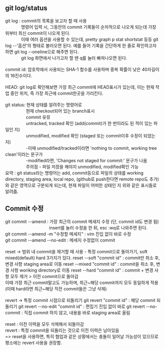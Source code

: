 ## git log/status
git log : commit의 목록을 보고자 할 때 사용 <br>
&nbsp;&nbsp;&nbsp;&nbsp;&nbsp;&nbsp;&nbsp;&nbsp;&nbsp;&nbsp;&nbsp;&nbsp;
명령어 입력 시, 그동안의 commit 기록들이 순차적으로 나오게 되는데 가장 위부터 최신 commit이 나오게 된다. <br>
&nbsp;&nbsp;&nbsp;&nbsp;&nbsp;&nbsp;&nbsp;&nbsp;&nbsp;&nbsp;&nbsp;&nbsp;
이때 여러 옵션을 사용할 수 있는데, pretty graph p stat shortstat 등등 git log --'옵션'의 형태로 불러오면 된다. 예를 들어 기록을 간단하게 한 줄로 확인하고자 하면 git log --oneline으로 해주면 된다. <br>
&nbsp;&nbsp;&nbsp;&nbsp;&nbsp;&nbsp;&nbsp;&nbsp;&nbsp;&nbsp;&nbsp;&nbsp;
git log 화면에서 나가고자 할 땐 q를 눌러 빠져나오면 된다.<br><br>
commit id: 암호학에서 사용되는 SHA-1 함수를 사용하며 중복 확률이 낮은 40자길이의 16진수이다. <br> <br>
HEAD: git log로 확인해보면 가장 최근 commit에 HEAD표시가 있는데, 이는 현재 작업 중인 위치, 즉 가장 최근에 commit한곳을 가리킨다. <br> <br>
git status: 현재 상태를 알려주는 명령어로 <br>
&nbsp;&nbsp;&nbsp;&nbsp;&nbsp;&nbsp;&nbsp;&nbsp;&nbsp;&nbsp;&nbsp;&nbsp;&nbsp;&nbsp;&nbsp;&nbsp;
현재 checkout되어 있는 branch표시
<br>
&nbsp;&nbsp;&nbsp;&nbsp;&nbsp;&nbsp;&nbsp;&nbsp;&nbsp;&nbsp;&nbsp;&nbsp;&nbsp;&nbsp;&nbsp;&nbsp;
commit 유뮤
<br>
&nbsp;&nbsp;&nbsp;&nbsp;&nbsp;&nbsp;&nbsp;&nbsp;&nbsp;&nbsp;&nbsp;&nbsp;&nbsp;&nbsp;&nbsp;&nbsp;
untracked, tracked 확인 (add(commit)가 한 번이라도 된 적이 있는 파일인 지)
<br>
&nbsp;&nbsp;&nbsp;&nbsp;&nbsp;&nbsp;&nbsp;&nbsp;&nbsp;&nbsp;&nbsp;&nbsp;&nbsp;&nbsp;&nbsp;&nbsp;
unmodified, modified 확인 (staged 또는 commit이후 수정이 되었는 지)
<br>
&nbsp;&nbsp;&nbsp;&nbsp;&nbsp;&nbsp;&nbsp;&nbsp;&nbsp;&nbsp;&nbsp;&nbsp;&nbsp;&nbsp;&nbsp;&nbsp;
-이때 unmodified/tracked이라면 'nothing to commit, working tree clean'이라는 문구가 
<br>
&nbsp;&nbsp;&nbsp;&nbsp;&nbsp;&nbsp;&nbsp;&nbsp;&nbsp;&nbsp;&nbsp;&nbsp;&nbsp;&nbsp;&nbsp;&nbsp;
-modified라면, 'Changes not staged for commit:' 문구가 나옴
<br>
&nbsp;&nbsp;&nbsp;&nbsp;&nbsp;&nbsp;&nbsp;&nbsp;&nbsp;&nbsp;&nbsp;&nbsp;&nbsp;&nbsp;&nbsp;&nbsp;
주의점 - 파일 저장을 해야지 unmodified, modified확인 가능
<br>
요약 : git status라는 명령어는 add, commit등으로 파일의 상태를 working directory, staging area, local repo, (github로 push한다면 remote repo도 추가)와 같은 영역으로 구분되게 되는데, 현재 파일이 어떠한 상태인 지 위와 같은 표시들로 알려줌.
## Commit 수정
git commit --amend : 가장 최근의 commit 메세지 수정 (단, commit id도 변경 됨)<br>&nbsp;&nbsp;&nbsp;&nbsp;&nbsp;&nbsp;&nbsp;&nbsp;&nbsp;&nbsp;&nbsp;&nbsp;&nbsp;&nbsp;&nbsp;&nbsp;&nbsp;&nbsp;&nbsp;&nbsp;&nbsp;&nbsp;&nbsp;&nbsp;&nbsp;&nbsp;&nbsp;&nbsp;&nbsp;&nbsp;&nbsp;&nbsp;&nbsp;&nbsp;&nbsp;
insert를 눌러 수정을 한 뒤, esc :wq로 나와주면 된다.<br>
git commit --amend -m "수정할 메세지" : vim 진입 없이 바로 수정 <br>
git commit --amend --no-edit : 메세지 수정없이 commit <br> <br>
reset -> 범위 내 commit을 제거할 때 사용 - 특정 commit으로 돌아가기, soft mixed(default) hard 3가지가 있다.
reset --soft "commit id" : commit만 취소 후, 변경 사항 staging area로 이동
reset --mixed "commit id" : commit을 취소 후, 변경 사항 woriking directory로 이동
reset --hard "commit id" : commit + 변경 사항 모두 제거 > 이전 commit으로 돌아감<br>
이때 가장 최근 commit말고도 가능하며, 최근~해당 commit까지 모두 동일하게 적용 (이때 hard라면 최근~해당 직전 commit들은 그냥 삭제) <br><br>
revert -> 특정 commit 시점으로 되돌리기
git revert "commit id" : 해당 commit 되돌리기
git revert --no-edit "commit id" : 편집기 진입 없이 바로
git revert --no-commit : 직접 commit 하지 않고, 내용을 바로 staging area로 올림 <br> <br>
reset : 이전 이력을 모두 삭제해서 되돌아감 <br>
revert : 특정 commit을 되돌리는 것으로 이전 이력은 남아있음 <br>
=> reset을 사용하면, 특히 협업과 같은 상황에서는 충돌이 일어날 가능성이 있으므로 평소에는 revert 사용을 권장함.
